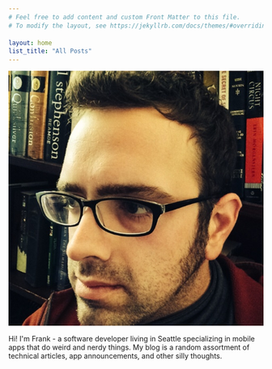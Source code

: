 ```yaml
---
# Feel free to add content and custom Front Matter to this file.
# To modify the layout, see https://jekyllrb.com/docs/themes/#overriding-theme-defaults

layout: home
list_title: "All Posts"
---
```


![Selfie of Frank](/assets/me.jpg)

Hi! I'm Frank - a software developer living in Seattle specializing in mobile apps that do weird and nerdy things. My blog is a random assortment of technical articles, app announcements, and other silly thoughts.


